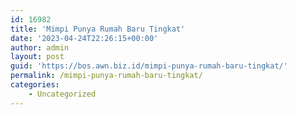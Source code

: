 ```yaml
---
id: 16982
title: 'Mimpi Punya Rumah Baru Tingkat'
date: '2023-04-24T22:26:15+00:00'
author: admin
layout: post
guid: 'https://bos.awn.biz.id/mimpi-punya-rumah-baru-tingkat/'
permalink: /mimpi-punya-rumah-baru-tingkat/
categories:
    - Uncategorized
---
```


